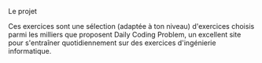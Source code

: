Le projet

Ces exercices sont une sélection (adaptée à ton niveau) d'exercices
choisis parmi les milliers que proposent Daily Coding Problem, un 
excellent site pour s'entraîner quotidiennement sur des exercices
d'ingénierie informatique.